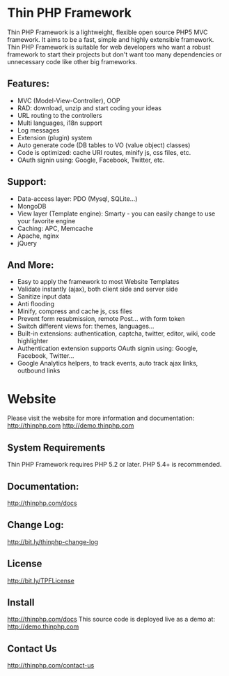 Thin PHP Framework
==================
Thin PHP Framework is a lightweight, flexible open source PHP5 MVC framework. It aims to be a fast, simple and highly extensible framework.
Thin PHP Framework is suitable for web developers who want a robust framework to start their projects but don't want too many dependencies or unnecessary code like other big frameworks.

Features:
---------
- MVC (Model-View-Controller), OOP
- RAD: download, unzip and start coding your ideas
- URL routing to the controllers
- Multi languages, i18n support
- Log messages
- Extension (plugin) system
- Auto generate code (DB tables to VO (value object) classes)
- Code is optimized: cache URI routes, minify js, css files, etc.
- OAuth signin using: Google, Facebook, Twitter, etc.

Support:
--------
- Data-access layer: PDO (Mysql, SQLite...)
- MongoDB
- View layer (Template engine): Smarty - you can easily change to use your favorite engine
- Caching: APC, Memcache
- Apache, nginx
- jQuery

And More:
---------
- Easy to apply the framework to most Website Templates
- Validate instantly (ajax), both client side and server side
- Sanitize input data
- Anti flooding
- Minify, compress and cache js, css files
- Prevent form resubmission, remote Post... with form token
- Switch different views for: themes, languages...
- Built-in extensions: authentication, captcha, twitter, editor, wiki, code highlighter
- Authentication extension supports OAuth signin using: Google, Facebook, Twitter...
- Google Analytics helpers, to track events, auto track ajax links, outbound links

Website
=======
Please visit the website for more information and documentation:
http://thinphp.com
http://demo.thinphp.com

System Requirements
-------------------
Thin PHP Framework requires PHP 5.2 or later. PHP 5.4+ is recommended.

Documentation:
--------------
http://thinphp.com/docs

Change Log:
-----------
http://bit.ly/thinphp-change-log

License
-------
http://bit.ly/TPFLicense

Install
-------
http://thinphp.com/docs
This source code is deployed live as a demo at:
http://demo.thinphp.com

Contact Us
----------
http://thinphp.com/contact-us
